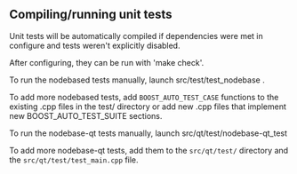 Compiling/running unit tests
------------------------------------

Unit tests will be automatically compiled if dependencies were met in configure
and tests weren't explicitly disabled.

After configuring, they can be run with 'make check'.

To run the nodebased tests manually, launch src/test/test_nodebase .

To add more nodebased tests, add `BOOST_AUTO_TEST_CASE` functions to the existing
.cpp files in the test/ directory or add new .cpp files that
implement new BOOST_AUTO_TEST_SUITE sections.

To run the nodebase-qt tests manually, launch src/qt/test/nodebase-qt_test

To add more nodebase-qt tests, add them to the `src/qt/test/` directory and
the `src/qt/test/test_main.cpp` file.
